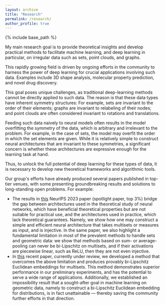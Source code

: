 ```yaml
---
layout: archive
title: "Research"
permalink: /research/
author_profile: true
---
```


{% include base_path %}

My main research goal is to provide theoretical insights and develop practical methods to facilitate machine learning, and deep learning in particular, on irregular data such as sets, point clouds, and graphs.

This rapidly growing field is driven by ongoing efforts in the community to harness the power of deep learning for crucial applications involving such data. Examples include 3D shape analysis, molecular property prediction, and novel drug discovery.

This goal poses unique challenges, as traditional deep-learning methods cannot be directly applied to such data. The reason is that these data types have inherent symmetry structures: For example, sets are invariant to the order of their elements; graphs are invariant to relabeling of their nodes; and point clouds are often considered invariant to rotations and translations.

Feeding such data naively to neural models often results in the model overfitting the symmetry of the data, which is arbitrary and irrelevant to the problem. For example, in the case of sets, the model may overfit the order in which the set elements are given. While it is relatively simple to construct neural architectures that are invariant to these symmetries, a significant concern is whether these architectures are expressive enough for the learning task at hand.

Thus, to unlock the full potential of deep learning for these types of data, it is necessary to develop new theoretical frameworks and algorithmic tools.

Our group's efforts have already produced several papers published in top-tier venues, with some presenting groundbreaking results and solutions to long-standing open problems. For example:

- The results in [this](https://tal-amir.github.io/publication/2023-12%20Neural%20Injective%20Functions) NeurIPS 2023 paper (spotlight paper, top 3%) bridge the gap between architectures used in the theoretical study of neural networks, which have beneficial theoretical properties but are not suitable for practical use, and the architectures used in practice, which lack theoretical guarantees. Namely, we show how one may construct a simple and efficient neural architecture that takes multisets or measures as input, and is injective. In the same paper, we also highlight a fundamental limitation in most of the prevalent methods to handle sets and geometric data: we show that methods based on sum- or average-pooling can never be bi-Lipschitz on multisets, and if their activations are piecewise linear, such as ReLU, then they are not even injective.
- In [this](https://tal-amir.github.io/publication/2024-05%20Injective%20Sliced%20Wasserstein%20Embedding) recent paper, currently under review, we developed a method that overcomes the above limitation and produces provably bi-Lipschitz Euclidean embeddings for multisets. This method demonstrates superior performance in our preliminary experiments, and has the potential to serve a wide range of applications. Additionally, we established an impossibility result that a sought-after goal in machine learning on geometric data, namely to construct a bi-Lipschitz Euclidean embedding for distributions, is in fact unattainable — thereby saving the community further efforts in that direction.
